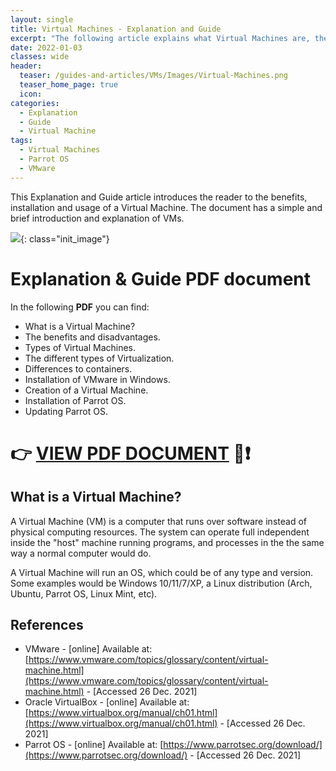 ```yaml
---
layout: single
title: Virtual Machines - Explanation and Guide
excerpt: "The following article explains what Virtual Machines are, the different types of virtualization, how to install VMware, creating your own VM, install Parrot OS and how to update it."
date: 2022-01-03
classes: wide
header:
  teaser: /guides-and-articles/VMs/Images/Virtual-Machines.png
  teaser_home_page: true
  icon: 
categories:
  - Explanation
  - Guide
  - Virtual Machine
tags:
  - Virtual Machines
  - Parrot OS
  - VMware
---
```


This Explanation and Guide article introduces the reader to the benefits, installation and usage of a Virtual Machine. The document has a simple and brief introduction and explanation of VMs. 

![](/guides-and-articles/VMs/Images/Virtual-Machines.png){: class="init_image"}

# Explanation & Guide PDF document
In the following **PDF** you can find:

 * What is a Virtual Machine?
 * The benefits and disadvantages.
 * Types of Virtual Machines.
 * The different types of Virtualization.
 * Differences to containers.
 * Installation of VMware in Windows.
 * Creation of a Virtual Machine.
 * Installation of Parrot OS.
 * Updating Parrot OS.

# :point_right: [**VIEW PDF DOCUMENT**](/guides-and-articles/VMs/VM.pdf) :page_facing_up::exclamation:

## What is a Virtual Machine?

A Virtual Machine (VM) is a computer that runs over software instead of physical computing resources. The system can operate full independent inside the \"host\" machine running programs, and processes in the the same way a normal computer would do. 

A Virtual Machine will run an OS, which could be of any type and version. Some examples would be Windows 10/11/7/XP, a Linux distribution (Arch, Ubuntu, Parrot OS, Linux Mint, etc).

## References ##

* VMware - [online] Available at: [https://www.vmware.com/topics/glossary/content/virtual-machine.html](https://www.vmware.com/topics/glossary/content/virtual-machine.html) - [Accessed 26 Dec. 2021]
* Oracle VirtualBox - [online] Available at: [https://www.virtualbox.org/manual/ch01.html](https://www.virtualbox.org/manual/ch01.html) - [Accessed 26 Dec. 2021]
* Parrot OS - [online] Available at: [https://www.parrotsec.org/download/](https://www.parrotsec.org/download/) - [Accessed 26 Dec. 2021]

